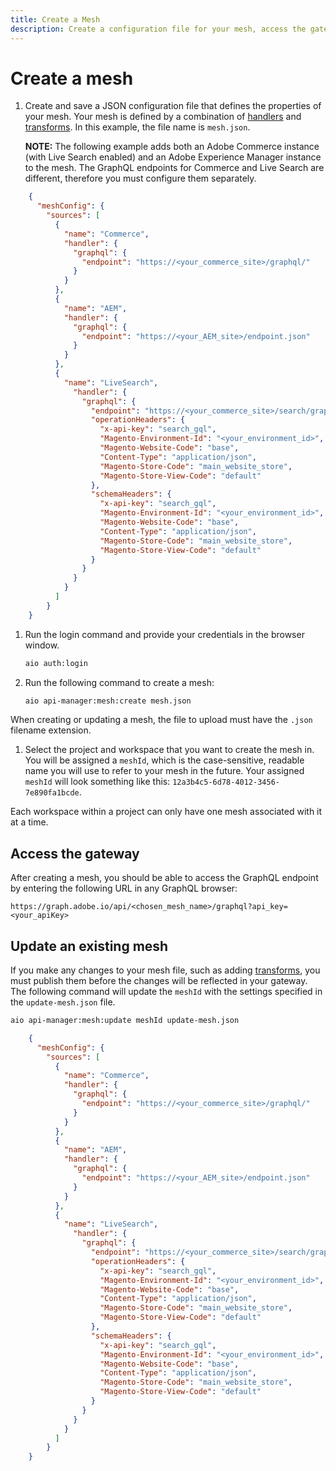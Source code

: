 ```yaml
---
title: Create a Mesh
description: Create a configuration file for your mesh, access the gateway, and update your configuration file.
---
```


# Create a mesh

1. Create and save a JSON configuration file that defines the properties of your mesh. Your mesh is defined by a combination of [handlers] and [transforms]. In this example, the file name is `mesh.json`.

    **NOTE:** The following example adds both an Adobe Commerce instance (with Live Search enabled) and an Adobe Experience Manager instance to the mesh. The GraphQL endpoints for Commerce and Live Search are different, therefore you must configure them separately.

  ```json
      {
        "meshConfig": {
          "sources": [
            {
              "name": "Commerce",
              "handler": {
                "graphql": {
                  "endpoint": "https://<your_commerce_site>/graphql/"
                }
              }
            },
            {
              "name": "AEM",
              "handler": {
                "graphql": {
                  "endpoint": "https://<your_AEM_site>/endpoint.json"
                }
              }
            },
            {
              "name": "LiveSearch",
                "handler": {
                  "graphql": {
                    "endpoint": "https://<your_commerce_site>/search/graphql",
                    "operationHeaders": {
                      "x-api-key": "search_gql",
                      "Magento-Environment-Id": "<your_environment_id>",
                      "Magento-Website-Code": "base",
                      "Content-Type": "application/json",
                      "Magento-Store-Code": "main_website_store",
                      "Magento-Store-View-Code": "default"
                    },
                    "schemaHeaders": {
                      "x-api-key": "search_gql",
                      "Magento-Environment-Id": "<your_environment_id>",
                      "Magento-Website-Code": "base",
                      "Content-Type": "application/json",
                      "Magento-Store-Code": "main_website_store",
                      "Magento-Store-View-Code": "default"
                    }
                  }
                }
              }
            ]
          }
      }
  ```

1. Run the login command and provide your credentials in the browser window.

    ```bash
    aio auth:login
    ```

1. Run the following command to create a mesh:

    ```bash
    aio api-manager:mesh:create mesh.json
    ```

<InlineAlert variant="info" slots="text"/>

When creating or updating a mesh, the file to upload must have the `.json` filename extension.

1. Select the project and workspace that you want to create the mesh in. You will be assigned a `meshId`, which is the case-sensitive, readable name you will use to refer to your mesh in the future. Your assigned `meshId` will look something like this: `12a3b4c5-6d78-4012-3456-7e890fa1bcde`.

<InlineAlert variant="info" slots="text"/>

Each workspace within a project can only have one mesh associated with it at a time.

## Access the gateway

After creating a mesh, you should be able to access the GraphQL endpoint by entering the following URL in any GraphQL browser:

`https://graph.adobe.io/api/<chosen_mesh_name>/graphql?api_key=<your_apiKey>`

## Update an existing mesh

If you make any changes to your mesh file, such as adding [transforms], you must publish them before the changes will be reflected in your gateway. The following command will update the `meshId` with the settings specified in the `update-mesh.json` file.

```bash
aio api-manager:mesh:update meshId update-mesh.json
```

```json
    {
      "meshConfig": {
        "sources": [
          {
            "name": "Commerce",
            "handler": {
              "graphql": {
                "endpoint": "https://<your_commerce_site>/graphql/"
              }
            }
          },
          {
            "name": "AEM",
            "handler": {
              "graphql": {
                "endpoint": "https://<your_AEM_site>/endpoint.json"
              }
            }
          },
          {
            "name": "LiveSearch",
              "handler": {
                "graphql": {
                  "endpoint": "https://<your_commerce_site>/search/graphql",
                  "operationHeaders": {
                    "x-api-key": "search_gql",
                    "Magento-Environment-Id": "<your_environment_id>",
                    "Magento-Website-Code": "base",
                    "Content-Type": "application/json",
                    "Magento-Store-Code": "main_website_store",
                    "Magento-Store-View-Code": "default"
                  },
                  "schemaHeaders": {
                    "x-api-key": "search_gql",
                    "Magento-Environment-Id": "<your_environment_id>",
                    "Magento-Website-Code": "base",
                    "Content-Type": "application/json",
                    "Magento-Store-Code": "main_website_store",
                    "Magento-Store-View-Code": "default"
                  }
                }
              }
            }
          ]
        }
    }
```

<!-- Link Definitions -->
[handlers]: source-handlers.md
[transforms]: transforms.md

